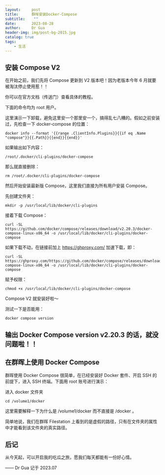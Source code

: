 ```yaml
---
layout:     post
title:      群晖安装Docker-Compose
subtitle:    ""
date:       2023-08-28
author:     Dr Gua
header-img: img/post-bg-2015.jpg
catalog: true
tags:
    - 生活
---
```



## 安装 Compose V2

在开始之前，我们先将 Com­pose 更新到 V2 版本吧！因为老版本今年 6 月就要被淘汰停止使用惹！！

你可以在官方文档（传送门）查看具体的教程。

下面的命令均为 root 用户。

这里演示一下卸载，避免这里安一个那里安一个，搞得乱七八糟的。假如之前安装过，先检查一下 docker-compose 的位置：
```
docker info --format '{{range .ClientInfo.Plugins}}{{if eq .Name "compose"}}{{.Path}}{{end}}{{end}}'
```
如果输出如下内容：
```
/root/.docker/cli-plugins/docker-compose
```
那么就直接删除：
```
rm /root/.docker/cli-plugins/docker-compose
```
然后开始安装最新版 Com­pose，这里我们直接为所有用户安装 Com­pose。

先创建文件夹：
```
mkdir -p /usr/local/lib/docker/cli-plugins
```
接着下载 Com­pose：
```
curl -SL https://github.com/docker/compose/releases/download/v2.20.3/docker-compose-linux-x86_64 -o /usr/local/lib/docker/cli-plugins/docker-compose
```
如果下载不动，在链接前加上 https://ghproxy.com/ 加速下载，即：
```
curl -SL https://ghproxy.com/https://github.com/docker/compose/releases/download/v2.20.3/docker-compose-linux-x86_64 -o /usr/local/lib/docker/cli-plugins/docker-compose
```
赋予权限：
```
chmod +x /usr/local/lib/docker/cli-plugins/docker-compose
```
Com­pose V2 就安装好啦～

测试一下是否能用：
```
docker compose version
```
输出 Docker Compose version v2.20.3 的话，就没问题啦！！
---

## 在群晖上使用 Docker Compose

群晖使用 Docker Com­pose 很简单，在已经安装好 Docker 套件、开启 SSH 的前提下，进入 SSH 终端。下面用 root 账号进行演示：

进入 docker 文件夹
```
cd /volume1/docker
```
这里需要解释一下为什么是 /volume1/docker 而不直接是 /docker 。

简单地说，我们在群晖 Filesta­tion 上看到的是虚假的路径，只有在文件夹的属性中才能看到该文件夹的真实路径。



## 后记

从今天起，可以开启我的吃瓜之旅，愿我们每天都能有一份好心情。

—— Dr Gua 记于 2023.07



